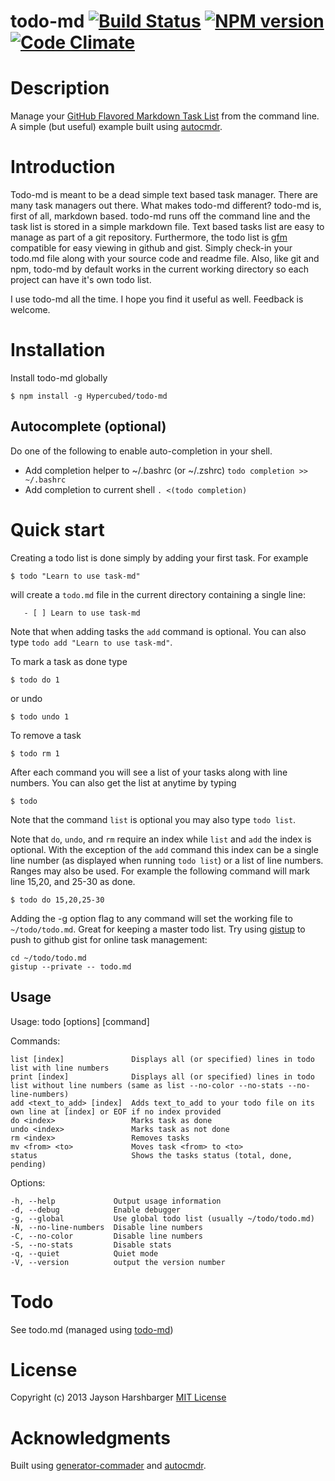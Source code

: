 todo-md [![Build Status](https://secure.travis-ci.org/Hypercubed/todo-md.png?branch=master)](https://travis-ci.org/Hypercubed/todo-md) [![NPM version](https://badge.fury.io/js/todo-md.png)](http://badge.fury.io/js/todo-md) [![Code Climate](https://codeclimate.com/github/Hypercubed/todo-md.png)](https://codeclimate.com/github/Hypercubed/todo-md)
======

# Description

Manage your [GitHub Flavored Markdown Task List](https://github.com/blog/1375-task-lists-in-gfm-issues-pulls-comments) from the command line.  A simple (but useful) example built using [autocmdr](https://github.com/Hypercubed/autocmdr).

# Introduction

Todo-md is meant to be a dead simple text based task manager.  There are many task managers out there.  What makes todo-md different?  todo-md is, first of all, markdown based.  todo-md runs off the command line and the task list is stored in a simple markdown file.  Text based tasks list are easy to manage as part of a git repository.  Furthermore, the todo list is [gfm](https://github.com/blog/1375-task-lists-in-gfm-issues-pulls-comments) compatible for easy viewing in github and gist.  Simply check-in your todo.md file along with your source code and readme file.  Also, like git and npm, todo-md by default works in the current working directory so each project can have it's own todo list.

I use todo-md all the time.  I hope you find it useful as well.  Feedback is welcome.

# Installation

Install todo-md globally

    $ npm install -g Hypercubed/todo-md

## Autocomplete (optional)

Do one of the following to enable auto-completion in your shell.

* Add completion helper to ~/.bashrc (or ~/.zshrc) `todo completion >> ~/.bashrc`
* Add completion to current shell `. <(todo completion)`

# Quick start

Creating a todo list is done simply by adding your first task.  For example 

    $ todo "Learn to use task-md"

will create a `todo.md` file in the current directory containing a single line:

```
   - [ ] Learn to use task-md
```

Note that when adding tasks the `add` command is optional.  You can also type `todo add "Learn to use task-md"`.

To mark a task as done type

    $ todo do 1

or undo

    $ todo undo 1

To remove a task

    $ todo rm 1

After each command you will see a list of your tasks along with line numbers.  You can also get the list at anytime by typing

    $ todo

Note that the command `list` is optional you may also type `todo list`.

Note that `do`, `undo`, and `rm` require an index while `list` and `add` the index is optional.  With the exception of the `add` command this index can be a single line number (as displayed when running `todo list`) or a list of line numbers.  Ranges may also be used.  For example the following command will mark line 15,20, and 25-30 as done.

    $ todo do 15,20,25-30

Adding the -g option flag to any command will set the working file to `~/todo/todo.md`.  Great for keeping a master todo list.  Try using [gistup](https://github.com/mbostock/gistup) to push to github gist for online task management:

    cd ~/todo/todo.md
    gistup --private -- todo.md

## Usage

  Usage: todo [options] [command]

  Commands:

    list [index]               Displays all (or specified) lines in todo list with line numbers
    print [index]              Displays all (or specified) lines in todo list without line numbers (same as list --no-color --no-stats --no-line-numbers)
    add <text_to_add> [index]  Adds text_to_add to your todo file on its own line at [index] or EOF if no index provided    
    do <index>                 Marks task as done
    undo <index>               Marks task as not done
    rm <index>                 Removes tasks
    mv <from> <to>             Moves task <from> to <to>
    status                     Shows the tasks status (total, done, pending)

  Options:

    -h, --help             Output usage information
    -d, --debug            Enable debugger
    -g, --global           Use global todo list (usually ~/todo/todo.md)
    -N, --no-line-numbers  Disable line numbers
    -C, --no-color         Disable line numbers
    -S, --no-stats         Disable stats
    -q, --quiet            Quiet mode
    -V, --version          output the version number

# Todo

See todo.md (managed using [todo-md](https://github.com/Hypercubed/todo-md))

# License

Copyright (c) 2013 Jayson Harshbarger
[MIT License](http://en.wikipedia.org/wiki/MIT_License)

# Acknowledgments

Built using [generator-commader](https://github.com/Hypercubed/generator-commander) and [autocmdr](https://github.com/Hypercubed/autocmdr).
